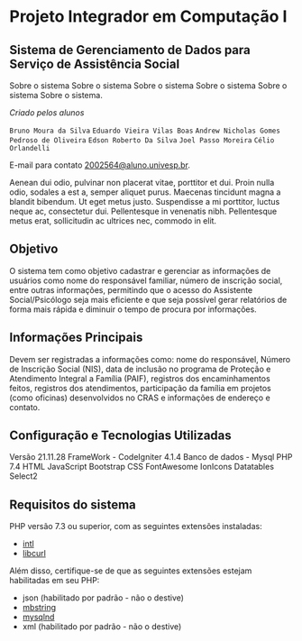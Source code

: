 # Projeto Integrador em Computação I

## Sistema de Gerenciamento de Dados para Serviço de Assistência Social

Sobre o sistema
Sobre o sistema Sobre o sistema Sobre o sistema Sobre o sistema Sobre o sistema.


*Criado pelos alunos*


`Bruno Moura da Silva`
`Eduardo Vieira Vilas Boas`
`Andrew Nicholas Gomes Pedroso de Oliveira`
`Edson Roberto Da Silva`
`Joel Passo Moreira`
`Célio Orlandelli`

E-mail para contato
[2002564@aluno.univesp.br](mailto:2002564@aluno.univesp.br).


Aenean dui odio, pulvinar non placerat vitae, porttitor et dui. Proin nulla odio, sodales a est a, semper aliquet purus. Maecenas tincidunt magna a blandit bibendum. Ut eget metus justo. Suspendisse a mi porttitor, luctus neque ac, consectetur dui. Pellentesque in venenatis nibh. Pellentesque metus erat, sollicitudin ac ultrices nec, commodo in elit.


## Objetivo



O sistema tem como objetivo cadastrar e gerenciar as informações de usuários como nome do responsável familiar, número de inscrição social, entre outras informações, permitindo que o acesso do Assistente Social/Psicólogo seja mais eficiente e que seja possível gerar relatórios de forma mais rápida e diminuir o tempo de procura por informações.

## Informações Principais
Devem ser registradas a informações como: nome do responsável, Número de Inscrição Social (NIS), data de inclusão no programa de Proteção e Atendimento Integral a Família (PAIF), registros dos encaminhamentos feitos, registros dos atendimentos, participação da família em projetos (como oficinas) desenvolvidos no CRAS e informações de endereço e contato.



## Configuração e Tecnologias Utilizadas


Versão 21.11.28
FrameWork - CodeIgniter 4.1.4
Banco de dados - Mysql
PHP 7.4
HTML
JavaScript
Bootstrap
CSS
FontAwesome
IonIcons
Datatables
Select2



## Requisitos do sistema

PHP versão 7.3 ou superior, com as seguintes extensões instaladas:

- [intl](http://php.net/manual/en/intl.requirements.php)
- [libcurl](http://php.net/manual/en/curl.requirements.php) 

Além disso, certifique-se de que as seguintes extensões estejam habilitadas em seu PHP:

- json (habilitado por padrão - não o destive)
- [mbstring](http://php.net/manual/en/mbstring.installation.php)
- [mysqlnd](http://php.net/manual/en/mysqlnd.install.php)
- xml (habilitado por padrão - não o destive)

